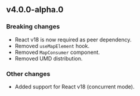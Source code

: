 ## v4.0.0-alpha.0

### Breaking changes

- React v18 is now required as peer dependency.
- Removed `useMapElement` hook.
- Removed `MapConsumer` component.
- Removed UMD distribution.

### Other changes

- Added support for React v18 (concurrent mode).
